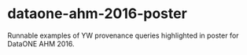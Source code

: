 # dataone-ahm-2016-poster
Runnable examples of YW provenance queries highlighted in poster for DataONE AHM 2016.
